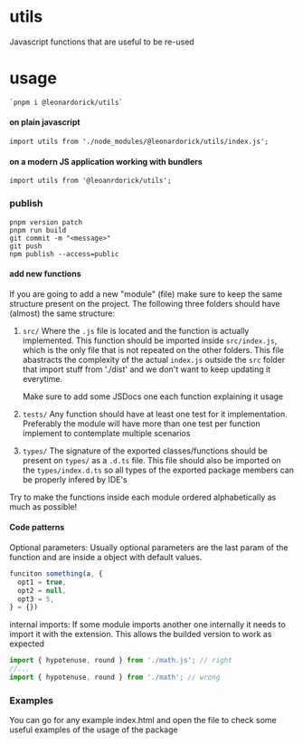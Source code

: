 # utils

Javascript functions that are useful to be re-used

# usage

    `pnpm i @leonardorick/utils`

#### on plain javascript

    import utils from './node_modules/@leonardorick/utils/index.js';

#### on a modern JS application working with bundlers

    import utils from '@leoanrdorick/utils';

### publish

    pnpm version patch
    pnpm run build
    git commit -m "<message>"
    git push
    npm publish --access=public

#### add new functions

If you are going to add a new "module" (file) make sure to keep the same structure present on the project. The following three folders should have (almost) the same structure:

1. `src/`
   Where the `.js` file is located and the function is actually implemented. This function should be imported inside `src/index.js`, which is the only file that is not repeated on the other folders. This file abastracts the complexity of the actual `index.js` outside the `src` folder that import stuff from './dist' and we don't want to keep updating it everytime.

   Make sure to add some JSDocs one each function explaining it usage

2. `tests/`
   Any function should have at least one test for it implementation. Preferably the module will have more than one test per function implement to contemplate multiple scenarios
3. `types/`
   The signature of the exported classes/functions should be present on `types/` as a `.d.ts` file. This file should also be imported on the `types/index.d.ts` so all types of the exported package members can be properly infered by IDE's

Try to make the functions inside each module ordered alphabetically as much as possible!

#### Code patterns

Optional parameters: Usually optional parameters are the last param of the function and are inside a object with default values.

```javascript
funciton something(a, {
  opt1 = true,
  opt2 = null,
  opt3 = 5,
} = {})
```

internal imports: If some module imports another one internally it needs to import it with the extension. This allows the builded version to work as expected

```javascript
import { hypotenuse, round } from './math.js'; // right
//...
import { hypotenuse, round } from './math'; // wrong
```

### Examples

You can go for any example index.html and open the file to check some useful examples of the usage of the package
